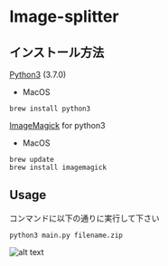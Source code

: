 # Image-splitter

## インストール方法
[Python3](https://www.python.org/downloads/) (3.7.0)
- MacOS
```
brew install python3
```
[ImageMagick](https://pillow.readthedocs.io/en/latest/index.html) for python3
- MacOS
```
brew update
brew install imagemagick
```

## Usage
コンマンドに以下の通りに実行して下さい
```
python3 main.py filename.zip
```
![alt text](https://sv1.uphinhnhanh.com/images/2018/08/30/Aug-30-201816-52-43.gif)
